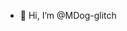 - 👋 Hi, I’m @MDog-glitch

<!---
MDog-glitch/MDog-glitch is a ✨ special ✨ repository because its `README.md` (this file) appears on your GitHub profile.
You can click the Preview link to take a look at your changes.
--->
